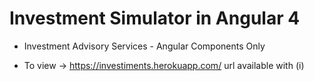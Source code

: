 # Investment Simulator in Angular 4

   - Investment Advisory Services - Angular Components Only
   
   - To view -> https://investiments.herokuapp.com/  url available with (i)
